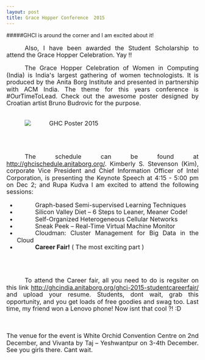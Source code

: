 ```yaml
---
layout: post
title: Grace Hopper Conference  2015  
---
```

#####GHCI is around the corner and I am excited about it! 

<div class="MsoNormal" style="text-align: justify; text-indent: .5in;">
<span style="font-size: 12pt; line-height: 115%;">

Also, I have been awarded the Student Scholarship to attend the Grace Hopper Celebration. Yay !!


The Grace Hopper Celebration of Women in Computing (India) is India's largest gathering of women technologists. 
It is produced by the Anita Borg Institute and presented in partnership with ACM India. The theme for this years conference is #OurTimeToLead. Check out the awesome poster designed by Croatian artist Bruno Budrovic for the purpose. 
<br/>
<br/>

![GHC Poster 2015](http://ghcindia.anitaborg.org/wp-content/uploads/sites/3/2015/07/GHCI-Poster-2015-700x466-for-website-700x466.png)

<br/>
<br/>


The schedule can be found at <http://ghcischedule.anitaborg.org/>. Kimberly S. Stevenson (Kim), corporate Vice President and Chief Information Officer of Intel Corporation, is presenting the Keynote Speech at 4:15 - 5:00 pm on Dec 2; and Rupa Kudva  I am excited to attend the following sessions:


* Graph-based Semi-supervised Learning Techniques
* Silicon Valley Diet – 6 Steps to Leaner, Meaner Code!
* Self-Organized Heterogeneous Cellular Networks
* Sneak Peek – Real-Time Virtual Machine Monitor
* Cloudman: Cluster Management for Big Data in the Cloud
* **Career Fair!** ( The most exciting part )

<br/>
<br/>

To attend the Career fair, all you need to do is regsiter on this link <http://ghcindia.anitaborg.org/ghci-2015-studentcareerfair/> and upload your resume. Students, dont wait, grab this opportunity, and you get loads of free goodies and swag too. Last time, my friend won a Lenovo phone! Now isnt that cool ?! :D 

<br/>
<br/>
The venue for the event is  White Orchid Convention Centre on 2nd December, and Vivanta by Taj – Yeshwantpur on 3-4th December. See you girls there. Cant wait. 

<br/>
<br/>
<br/>
</span>
</div>

